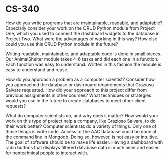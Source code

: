 # CS-340

<p>How do you write programs that are maintainable, readable, and adaptable? Especially consider your work on the CRUD Python module from Project One, which you used to 
connect the dashboard widgets to the database in Project Two. What were the advantages of working in this way? How else could you use this CRUD Python module in the future?</p>
<p>Writing readable, maintainable, and adaptable code is done in small pieces. Our AnimalShelter module takes 4-6 tasks and did each one in a function. Each function
was easy to understand. Written in this fashion the module is easy to understand and reuse.</p>

How do you approach a problem as a computer scientist? Consider how you approached the database or dashboard requirements that Grazioso Salvare requested. 
How did your approach to this project differ from previous assignments in other courses? What techniques or strategies would you use in the future to create 
databases to meet other client requests?


What do computer scientists do, and why does it matter? How would your work on this type of project help a company, like Grazioso Salvare, to do their work better?
Computer scientists do a variety of things. Only one of those things is write code.
Access to the AAC database could be done at the command line in Mongodb. Doing so, however, is not easy or intuitive. The goal of software should be to make life
easier. Having a dashboard with radio buttons that displays filtered database data is much nicer and easier for nontechnical people to interact with.
